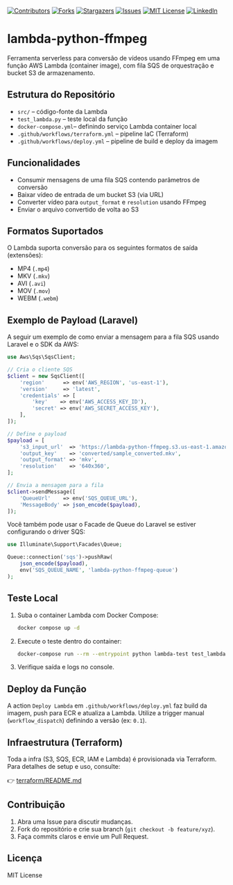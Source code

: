 [![Contributors][contributors-shield]][contributors-url]
[![Forks][forks-shield]][forks-url]
[![Stargazers][stars-shield]][stars-url]
[![Issues][issues-shield]][issues-url]
[![MIT License][license-shield]][license-url]
[![LinkedIn][linkedin-shield]][linkedin-url]
# lambda-python-ffmpeg

Ferramenta serverless para conversão de vídeos usando FFmpeg em uma função AWS Lambda (container image), com fila SQS de orquestração e bucket S3 de armazenamento.

## Estrutura do Repositório

- `src/`              – código-fonte da Lambda  
- `test_lambda.py`    – teste local da função  
- `docker-compose.yml`– definindo serviço Lambda container local  
- `.github/workflows/terraform.yml` – pipeline IaC (Terraform)  
- `.github/workflows/deploy.yml`    – pipeline de build e deploy da imagem  

## Funcionalidades

- Consumir mensagens de uma fila SQS contendo parâmetros de conversão  
- Baixar vídeo de entrada de um bucket S3 (via URL)  
- Converter vídeo para `output_format` e `resolution` usando FFmpeg  
- Enviar o arquivo convertido de volta ao S3  

## Formatos Suportados

O Lambda suporta conversão para os seguintes formatos de saída (extensões):  
- MP4 (`.mp4`)  
- MKV (`.mkv`)  
- AVI (`.avi`)  
- MOV (`.mov`)  
- WEBM (`.webm`)  

## Exemplo de Payload (Laravel)

A seguir um exemplo de como enviar a mensagem para a fila SQS usando Laravel e o SDK da AWS:

```php
use Aws\Sqs\SqsClient;

// Cria o cliente SQS
$client = new SqsClient([
    'region'      => env('AWS_REGION', 'us-east-1'),
    'version'     => 'latest',
    'credentials' => [
        'key'    => env('AWS_ACCESS_KEY_ID'),
        'secret' => env('AWS_SECRET_ACCESS_KEY'),
    ],
]);

// Define o payload
$payload = [
    's3_input_url'  => 'https://lambda-python-ffmpeg.s3.us-east-1.amazonaws.com/sample.mp4',
    'output_key'    => 'converted/sample_converted.mkv',
    'output_format' => 'mkv',
    'resolution'    => '640x360',
];

// Envia a mensagem para a fila
$client->sendMessage([
    'QueueUrl'    => env('SQS_QUEUE_URL'),
    'MessageBody' => json_encode($payload),
]);
```

Você também pode usar o Facade de Queue do Laravel se estiver configurando o driver SQS:

```php
use Illuminate\Support\Facades\Queue;

Queue::connection('sqs')->pushRaw(
    json_encode($payload),
    env('SQS_QUEUE_NAME', 'lambda-python-ffmpeg-queue')
);
```

## Teste Local

1. Suba o container Lambda com Docker Compose:  
   ```bash
   docker compose up -d
   ```
2. Execute o teste dentro do container:  
   ```bash
   docker-compose run --rm --entrypoint python lambda-test test_lambda.py
   ```
3. Verifique saída e logs no console.

## Deploy da Função

A action `Deploy Lambda` em `.github/workflows/deploy.yml` faz build da imagem, push para ECR e atualiza a Lambda. Utilize a trigger manual (`workflow_dispatch`) definindo a versão (ex: `0.1`).

## Infraestrutura (Terraform)

Toda a infra (S3, SQS, ECR, IAM e Lambda) é provisionada via Terraform.  
Para detalhes de setup e uso, consulte:

👉 [terraform/README.md](terraform/README.md)

## Contribuição

1. Abra uma Issue para discutir mudanças.  
2. Fork do repositório e crie sua branch (`git checkout -b feature/xyz`).  
3. Faça commits claros e envie um Pull Request.  

## Licença

MIT License

[contributors-shield]: https://img.shields.io/github/contributors/brunoribeiro-lab/Best-README-Template.svg?style=for-the-badge
[contributors-url]: https://github.com/brunoribeiro-lab/Best-README-Template/graphs/contributors
[forks-shield]: https://img.shields.io/github/forks/brunoribeiro-lab/Best-README-Template.svg?style=for-the-badge
[forks-url]: https://github.com/brunoribeiro-lab/Best-README-Template/network/members
[stars-shield]: https://img.shields.io/github/stars/brunoribeiro-lab/Best-README-Template.svg?style=for-the-badge
[stars-url]: https://github.com/brunoribeiro-lab/Best-README-Template/stargazers
[issues-shield]: https://img.shields.io/github/issues/brunoribeiro-lab/Best-README-Template.svg?style=for-the-badge
[issues-url]: https://github.com/brunoribeiro-lab/Best-README-Template/issues
[license-shield]: https://img.shields.io/github/license/brunoribeiro-lab/Best-README-Template.svg?style=for-the-badge
[license-url]: https://github.com/brunoribeiro-lab/Best-README-Template/blob/master/LICENSE.txt
[linkedin-shield]: https://img.shields.io/badge/-LinkedIn-black.svg?style=for-the-badge&logo=linkedin&colorB=555
[linkedin-url]: https://www.linkedin.com/in/bruno-ribeiro-46675922a/